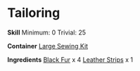 <!-- TITLE: Black Fur Backpack -->
<!-- SUBTITLE: A large backpack made of soft black fur -->

# Tailoring
**Skill**
Minimum: 0
Trivial: 25

**Container**
[Large Sewing Kit](large-sewing-kit)

**Ingredients**
[Black Fur](black-fur) x 4
[Leather Strips](leather-strips) x 1